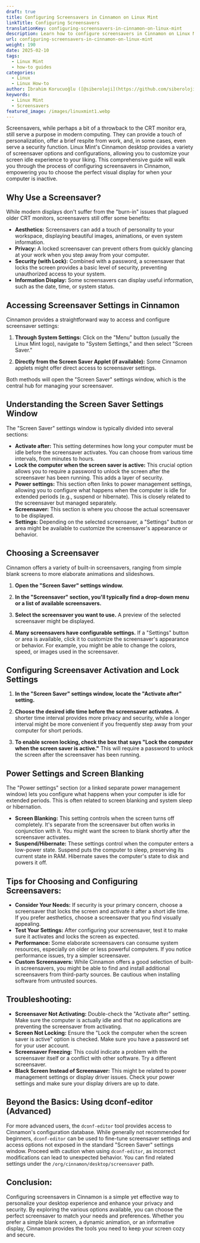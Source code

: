 ```yaml
---
draft: true
title: Configuring Screensavers in Cinnamon on Linux Mint
linkTitle: Configuring Screensavers
translationKey: configuring-screensavers-in-cinnamon-on-linux-mint
description: Learn how to configure screensavers in Cinnamon on Linux Mint, providing a touch of personalization, privacy, and security.
url: configuring-screensavers-in-cinnamon-on-linux-mint
weight: 190
date: 2025-02-10
tags:
  - Linux Mint
  - how-to guides
categories:
  - Linux
  - Linux How-to
author: İbrahim Korucuoğlu ([@siberoloji](https://github.com/siberoloji))
keywords:
  - Linux Mint
  - Screensavers
featured_image: /images/linuxmint1.webp
---
```

Screensavers, while perhaps a bit of a throwback to the CRT monitor era, still serve a purpose in modern computing. They can provide a touch of personalization, offer a brief respite from work, and, in some cases, even serve a security function. Linux Mint's Cinnamon desktop provides a variety of screensaver options and configurations, allowing you to customize your screen idle experience to your liking. This comprehensive guide will walk you through the process of configuring screensavers in Cinnamon, empowering you to choose the perfect visual display for when your computer is inactive.

## **Why Use a Screensaver?**

While modern displays don't suffer from the "burn-in" issues that plagued older CRT monitors, screensavers still offer some benefits:

* **Aesthetics:** Screensavers can add a touch of personality to your workspace, displaying beautiful images, animations, or even system information.
* **Privacy:**  A locked screensaver can prevent others from quickly glancing at your work when you step away from your computer.
* **Security (with Lock):**  Combined with a password, a screensaver that locks the screen provides a basic level of security, preventing unauthorized access to your system.
* **Information Display:** Some screensavers can display useful information, such as the date, time, or system status.

## **Accessing Screensaver Settings in Cinnamon**

Cinnamon provides a straightforward way to access and configure screensaver settings:

1. **Through System Settings:** Click on the "Menu" button (usually the Linux Mint logo), navigate to "System Settings," and then select "Screen Saver."

2. **Directly from the Screen Saver Applet (if available):**  Some Cinnamon applets might offer direct access to screensaver settings.

Both methods will open the "Screen Saver" settings window, which is the central hub for managing your screensaver.

## **Understanding the Screen Saver Settings Window**

The "Screen Saver" settings window is typically divided into several sections:

* **Activate after:** This setting determines how long your computer must be idle before the screensaver activates. You can choose from various time intervals, from minutes to hours.
* **Lock the computer when the screen saver is active:** This crucial option allows you to require a password to unlock the screen after the screensaver has been running.  This adds a layer of security.
* **Power settings:** This section often links to power management settings, allowing you to configure what happens when the computer is idle for extended periods (e.g., suspend or hibernate).  This is closely related to the screensaver but managed separately.
* **Screensaver:** This section is where you choose the actual screensaver to be displayed.
* **Settings:** Depending on the selected screensaver, a "Settings" button or area might be available to customize the screensaver's appearance or behavior.

## **Choosing a Screensaver**

Cinnamon offers a variety of built-in screensavers, ranging from simple blank screens to more elaborate animations and slideshows.

1. **Open the "Screen Saver" settings window.**

2. **In the "Screensaver" section, you'll typically find a drop-down menu or a list of available screensavers.**

3. **Select the screensaver you want to use.**  A preview of the selected screensaver might be displayed.

4. **Many screensavers have configurable settings.**  If a "Settings" button or area is available, click it to customize the screensaver's appearance or behavior.  For example, you might be able to change the colors, speed, or images used in the screensaver.

## **Configuring Screensaver Activation and Lock Settings**

1. **In the "Screen Saver" settings window, locate the "Activate after" setting.**

2. **Choose the desired idle time before the screensaver activates.**  A shorter time interval provides more privacy and security, while a longer interval might be more convenient if you frequently step away from your computer for short periods.

3. **To enable screen locking, check the box that says "Lock the computer when the screen saver is active."**  This will require a password to unlock the screen after the screensaver has been running.

## **Power Settings and Screen Blanking**

The "Power settings" section (or a linked separate power management window) lets you configure what happens when your computer is idle for extended periods. This is often related to screen blanking and system sleep or hibernation.

* **Screen Blanking:**  This setting controls when the screen turns off completely.  It's separate from the screensaver but often works in conjunction with it.  You might want the screen to blank shortly after the screensaver activates.
* **Suspend/Hibernate:** These settings control when the computer enters a low-power state.  Suspend puts the computer to sleep, preserving its current state in RAM. Hibernate saves the computer's state to disk and powers it off.

## **Tips for Choosing and Configuring Screensavers:**

* **Consider Your Needs:** If security is your primary concern, choose a screensaver that locks the screen and activate it after a short idle time.  If you prefer aesthetics, choose a screensaver that you find visually appealing.
* **Test Your Settings:** After configuring your screensaver, test it to make sure it activates and locks the screen as expected.
* **Performance:** Some elaborate screensavers can consume system resources, especially on older or less powerful computers.  If you notice performance issues, try a simpler screensaver.
* **Custom Screensavers:**  While Cinnamon offers a good selection of built-in screensavers, you might be able to find and install additional screensavers from third-party sources.  Be cautious when installing software from untrusted sources.

## **Troubleshooting:**

* **Screensaver Not Activating:**  Double-check the "Activate after" setting. Make sure the computer is actually idle and that no applications are preventing the screensaver from activating.
* **Screen Not Locking:**  Ensure the "Lock the computer when the screen saver is active" option is checked.  Make sure you have a password set for your user account.
* **Screensaver Freezing:**  This could indicate a problem with the screensaver itself or a conflict with other software.  Try a different screensaver.
* **Black Screen Instead of Screensaver:** This might be related to power management settings or display driver issues.  Check your power settings and make sure your display drivers are up to date.

## **Beyond the Basics: Using dconf-editor (Advanced)**

For more advanced users, the `dconf-editor` tool provides access to Cinnamon's configuration database. While generally not recommended for beginners, `dconf-editor` can be used to fine-tune screensaver settings and access options not exposed in the standard "Screen Saver" settings window. Proceed with caution when using `dconf-editor`, as incorrect modifications can lead to unexpected behavior. You can find related settings under the `/org/cinnamon/desktop/screensaver` path.

## **Conclusion:**

Configuring screensavers in Cinnamon is a simple yet effective way to personalize your desktop experience and enhance your privacy and security. By exploring the various options available, you can choose the perfect screensaver to match your needs and preferences. Whether you prefer a simple blank screen, a dynamic animation, or an informative display, Cinnamon provides the tools you need to keep your screen cozy and secure.
